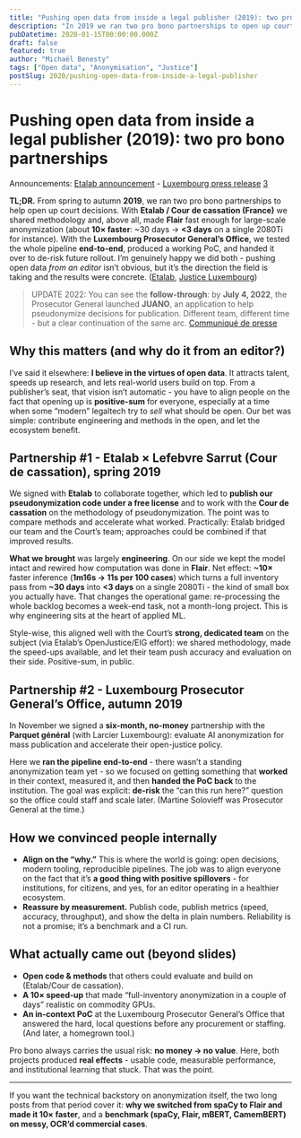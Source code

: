 ```yaml
---
title: "Pushing open data from inside a legal publisher (2019): two pro bono partnerships"
description: "In 2019 we ran two pro bono partnerships to open up court decisions - with Etalab/Cour de cassation and Luxembourg’s Prosecutor General - focusing on engineering speedups for anonymization and an end-to-end PoC."
pubDatetime: 2020-01-15T00:00:00.000Z
draft: false
featured: true
author: "Michaël Benesty"
tags: ["Open data", "Anonymisation", "Justice"]
postSlug: 2020/pushing-open-data-from-inside-a-legal-publisher
---
```


# Pushing open data from inside a legal publisher (2019): two pro bono partnerships

Announcements: [Etalab announcement][1] - [Luxembourg press release][2] [3]

**TL;DR.** From spring to autumn **2019**, we ran two pro bono partnerships to help open up court decisions. With **Etalab / Cour de cassation (France)** we shared methodology and, above all, made **Flair** fast enough for large-scale anonymization (about **10× faster**: ~30 days -> **<3 days** on a single 2080Ti for instance). With the **Luxembourg Prosecutor General’s Office**, we tested the whole pipeline **end-to-end**, produced a working PoC, and handed it over to de-risk future rollout. I’m genuinely happy we did both - pushing open data *from an editor* isn’t obvious, but it’s the direction the field is taking and the results were concrete. ([Etalab][1], [Justice Luxembourg][2])

> UPDATE 2022: You can see the **follow-through**: by **July 4, 2022**, the Prosecutor General launched **JUANO**, an application to help pseudonymize decisions for publication. Different team, different time - but a clear continuation of the same arc. [Communiqué de presse][3]

<!-- more -->

## Why this matters (and why do it from an editor?)

I’ve said it elsewhere: **I believe in the virtues of open data**. It attracts talent, speeds up research, and lets real-world users build on top. From a publisher’s seat, that vision isn’t automatic - you have to align people on the fact that opening up is **positive-sum** for everyone, especially at a time when some “modern” legaltech try to *sell* what should be open. Our bet was simple: contribute engineering and methods in the open, and let the ecosystem benefit.

## Partnership #1 - Etalab × Lefebvre Sarrut (Cour de cassation), spring 2019

We signed with **Etalab** to collaborate together, which led to **publish our pseudonymization code under a free license** and to work with the **Cour de cassation** on the methodology of pseudonymization. The point was to compare methods and accelerate what worked. Practically: Etalab bridged our team and the Court’s team; approaches could be combined if that improved results.

**What we brought** was largely **engineering**. On our side we kept the model intact and rewired how computation was done in **Flair**. Net effect: **~10×** faster inference (**1m16s -> 11s per 100 cases**) which turns a full inventory pass from **~30 days** into **<3 days** on a single 2080Ti - the kind of small box you actually have. That changes the operational game: re-processing the whole backlog becomes a week-end task, not a month-long project. This is why engineering sits at the heart of applied ML.

Style-wise, this aligned well with the Court’s **strong, dedicated team** on the subject (via Etalab’s OpenJustice/EIG effort): we shared methodology, made the speed-ups available, and let their team push accuracy and evaluation on their side. Positive-sum, in public.

## Partnership #2 - Luxembourg Prosecutor General’s Office, autumn 2019

In November we signed a **six-month, no-money** partnership with the **Parquet général** (with Larcier Luxembourg): evaluate AI anonymization for mass publication and accelerate their open-justice policy.

Here we **ran the pipeline end-to-end** - there wasn’t a standing anonymization team yet - so we focused on getting something that **worked** in their context, measured it, and then **handed the PoC back** to the institution. The goal was explicit: **de-risk** the “can this run here?” question so the office could staff and scale later. (Martine Solovieff was Prosecutor General at the time.)

## How we convinced people internally

* **Align on the “why.”** This is where the world is going: open decisions, modern tooling, reproducible pipelines. The job was to align everyone on the fact that it’s **a good thing with positive spillovers** - for institutions, for citizens, and yes, for an editor operating in a healthier ecosystem.
* **Reassure by measurement.** Publish code, publish metrics (speed, accuracy, throughput), and show the delta in plain numbers. Reliability is not a promise; it’s a benchmark and a CI run.

## What actually came out (beyond slides)

* **Open code & methods** that others could evaluate and build on (Etalab/Cour de cassation).
* **A 10× speed-up** that made “full-inventory anonymization in a couple of days” realistic on commodity GPUs.
* **An in-context PoC** at the Luxembourg Prosecutor General’s Office that answered the hard, local questions before any procurement or staffing. (And later, a homegrown tool.)

Pro bono always carries the usual risk: **no money -> no value**. Here, both projects produced **real effects** - usable code, measurable performance, and institutional learning that stuck. That was the point.

---

If you want the technical backstory on anonymization itself, the two long posts from that period cover it: **why we switched from spaCy to Flair and made it 10× faster**, and a **benchmark (spaCy, Flair, mBERT, CamemBERT) on messy, OCR’d commercial cases**.

[1]: https://www.etalab.gouv.fr/la-mission-etalab-et-le-groupe-lefebvre-sarrut-collaborent-accelerer-louverture-des-decisions-de-justice/ "La mission Etalab et le groupe Lefebvre-Sarrut collaborent pour accélérer l’ouverture des décisions de justice – Etalab"
[2]: https://justice.public.lu/content/dam/justice/fr/actualites/2019/COMMUNIQUE-DE-PRESSE-Accord-de-partenariat-Parquet-general-du-Grand-Duche-de-Luxembourg%2C-Lefebvre-Sarrut-et-Larcier-Luxembourg.pdf "Communiqué de presse du Parquet général, de Lefebvre Sarrut et Larcier Luxembourg"
[3]: https://justice.public.lu/fr/actualites/2022/07/communique-parquet-general-juano.html "Communiqué de presse du Parquet général" 